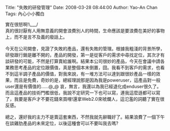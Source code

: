 Title: "失敗的研發管理"
Date: 2008-03-28 08:44:00
Author: Yao-An Chan
Tags: 內心小小獨白


<div class='post'>
實在很怒啊!\___/<br />真的很討厭有人用無意義的開會浪費別人的時間，生命應該是要浪費在美好的事物上，而不是言不及義的廢話上。<br /><br />今天在公司開會，見證了失敗的產品，還有失敗的管理。根據我粗淺的背景所學，研發跟行銷是離不開的，產品的開發，第一是從客戶的需求中尋找定位，其次才有談研發的可能，不然是打算賣給誰啊。結果本公司很妙的產品，今天在會議中請各業務思考產品的定位跟價值，真是整個本末倒置，囧。我看不到客戶的需求，也看不到這半調子產品的價值，對我來說，有一堆方法可以達到跟很妙產品一樣的效果，而且是免費，奇妙的是，總經理說那是因為我是poweruser，這產品對一般user還是有價值的......@_@ 哀，無言，我還以為我已經退化成enduser很久了。而且這產品的技術門檻很低，我說不定研究一下也可以寫，連我這麼遜都可以寫了，我要是客戶才不要花錢來買哩!還拿Web2.0來唬爛人，這氾濫的詞聽了實在很反感。<br /><br />總之，還好我的主力不是賣這套東西，不然我就先辭職好了。結果浪費了一個下午在談雞肋產品的未來定位，以後這種會可以不要叫我去嗎?</div>
